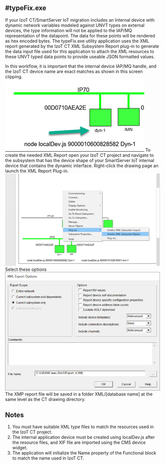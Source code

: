 #typeFix.exe
---
If your IzoT CT/SmartServer IoT migration includes an Internal device with dynamic network variables modeled against UNVT types on external devices, the type information will not be applied to the IAP/MQ representation of the datapoint.  The data for these points will be rendered as hex encoded bytes.  The typeFix.exe utility application uses the XML report generated by the IzoT CT XML Subsystem Report plug-in to generate the data input file used for this application to attach the XML resources to these UNVT typed data points to provide useable JSON formatted values.  

In this workflow, it is important that the internal device IAP/MQ handle, and the IzoT CT device name are exact matches as shown in this screen clipping.
![Internal Device Name](images/InteralDev.png)
To create the needed XML Report open your IzoT CT project and navigate to the subsystem that has the device shape of your SmartServer IoT internal device that contains the dynamic interface.  Right-click the drawing page an launch the XML Report Plug-in.
![XML Report Plug-in](images/Plugin%20Launch.png) 
Select these options
![Xml Report Options](images/ExportSettings.png)
The XMP report file will be saved in a folder XML/[database name] at the same level as the CT drawing directory.  
## Notes 
1. You must have suitable XML type files to match the resources used in the IzoT CT project.
2. The internal application device must be created using localDev.js after the resource files, and XIF file are imported using the CMS device widget.
3. The application will initialize the Name property of the Functional block to match the name used in IzoT CT. 
